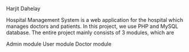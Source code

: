 Harjit Dahelay

Hospital Management System is a web application for the hospital which manages doctors and patients.
In this project, we use PHP and MySQL database.
The entire project mainly consists of 3 modules, which are

Admin module
User module
Doctor module
